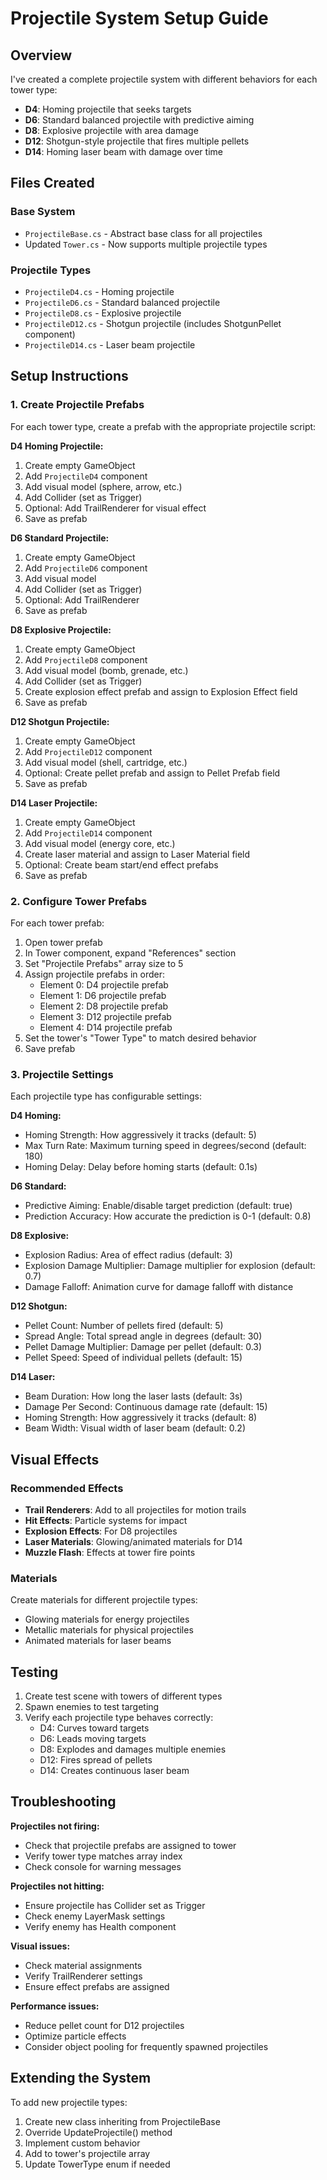 # Projectile System Setup Guide

## Overview
I've created a complete projectile system with different behaviors for each tower type:

- **D4**: Homing projectile that seeks targets
- **D6**: Standard balanced projectile with predictive aiming
- **D8**: Explosive projectile with area damage
- **D12**: Shotgun-style projectile that fires multiple pellets
- **D14**: Homing laser beam with damage over time

## Files Created

### Base System
- `ProjectileBase.cs` - Abstract base class for all projectiles
- Updated `Tower.cs` - Now supports multiple projectile types

### Projectile Types
- `ProjectileD4.cs` - Homing projectile
- `ProjectileD6.cs` - Standard balanced projectile
- `ProjectileD8.cs` - Explosive projectile
- `ProjectileD12.cs` - Shotgun projectile (includes ShotgunPellet component)
- `ProjectileD14.cs` - Laser beam projectile

## Setup Instructions

### 1. Create Projectile Prefabs
For each tower type, create a prefab with the appropriate projectile script:

**D4 Homing Projectile:**
1. Create empty GameObject
2. Add `ProjectileD4` component
3. Add visual model (sphere, arrow, etc.)
4. Add Collider (set as Trigger)
5. Optional: Add TrailRenderer for visual effect
6. Save as prefab

**D6 Standard Projectile:**
1. Create empty GameObject
2. Add `ProjectileD6` component
3. Add visual model
4. Add Collider (set as Trigger)
5. Optional: Add TrailRenderer
6. Save as prefab

**D8 Explosive Projectile:**
1. Create empty GameObject
2. Add `ProjectileD8` component
3. Add visual model (bomb, grenade, etc.)
4. Add Collider (set as Trigger)
5. Create explosion effect prefab and assign to Explosion Effect field
6. Save as prefab

**D12 Shotgun Projectile:**
1. Create empty GameObject
2. Add `ProjectileD12` component
3. Add visual model (shell, cartridge, etc.)
4. Optional: Create pellet prefab and assign to Pellet Prefab field
5. Save as prefab

**D14 Laser Projectile:**
1. Create empty GameObject
2. Add `ProjectileD14` component
3. Add visual model (energy core, etc.)
4. Create laser material and assign to Laser Material field
5. Optional: Create beam start/end effect prefabs
6. Save as prefab

### 2. Configure Tower Prefabs
For each tower prefab:

1. Open tower prefab
2. In Tower component, expand "References" section
3. Set "Projectile Prefabs" array size to 5
4. Assign projectile prefabs in order:
   - Element 0: D4 projectile prefab
   - Element 1: D6 projectile prefab
   - Element 2: D8 projectile prefab
   - Element 3: D12 projectile prefab
   - Element 4: D14 projectile prefab
5. Set the tower's "Tower Type" to match desired behavior
6. Save prefab

### 3. Projectile Settings

Each projectile type has configurable settings:

**D4 Homing:**
- Homing Strength: How aggressively it tracks (default: 5)
- Max Turn Rate: Maximum turning speed in degrees/second (default: 180)
- Homing Delay: Delay before homing starts (default: 0.1s)

**D6 Standard:**
- Predictive Aiming: Enable/disable target prediction (default: true)
- Prediction Accuracy: How accurate the prediction is 0-1 (default: 0.8)

**D8 Explosive:**
- Explosion Radius: Area of effect radius (default: 3)
- Explosion Damage Multiplier: Damage multiplier for explosion (default: 0.7)
- Damage Falloff: Animation curve for damage falloff with distance

**D12 Shotgun:**
- Pellet Count: Number of pellets fired (default: 5)
- Spread Angle: Total spread angle in degrees (default: 30)
- Pellet Damage Multiplier: Damage per pellet (default: 0.3)
- Pellet Speed: Speed of individual pellets (default: 15)

**D14 Laser:**
- Beam Duration: How long the laser lasts (default: 3s)
- Damage Per Second: Continuous damage rate (default: 15)
- Homing Strength: How aggressively it tracks (default: 8)
- Beam Width: Visual width of laser beam (default: 0.2)

## Visual Effects

### Recommended Effects
- **Trail Renderers**: Add to all projectiles for motion trails
- **Hit Effects**: Particle systems for impact
- **Explosion Effects**: For D8 projectiles
- **Laser Materials**: Glowing/animated materials for D14
- **Muzzle Flash**: Effects at tower fire points

### Materials
Create materials for different projectile types:
- Glowing materials for energy projectiles
- Metallic materials for physical projectiles
- Animated materials for laser beams

## Testing

1. Create test scene with towers of different types
2. Spawn enemies to test targeting
3. Verify each projectile type behaves correctly:
   - D4: Curves toward targets
   - D6: Leads moving targets
   - D8: Explodes and damages multiple enemies
   - D12: Fires spread of pellets
   - D14: Creates continuous laser beam

## Troubleshooting

**Projectiles not firing:**
- Check that projectile prefabs are assigned to tower
- Verify tower type matches array index
- Check console for warning messages

**Projectiles not hitting:**
- Ensure projectile has Collider set as Trigger
- Check enemy LayerMask settings
- Verify enemy has Health component

**Visual issues:**
- Check material assignments
- Verify TrailRenderer settings
- Ensure effect prefabs are assigned

**Performance issues:**
- Reduce pellet count for D12 projectiles
- Optimize particle effects
- Consider object pooling for frequently spawned projectiles

## Extending the System

To add new projectile types:
1. Create new class inheriting from ProjectileBase
2. Override UpdateProjectile() method
3. Implement custom behavior
4. Add to tower's projectile array
5. Update TowerType enum if needed
